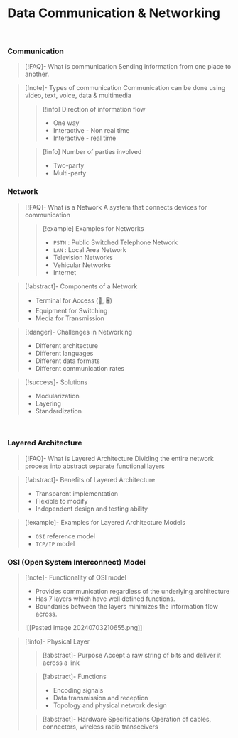 
# Data Communication & Networking

<br>

### Communication

>[!FAQ]- What is communication
>Sending information from one place to another.

>[!note]- Types of communication 
>Communication can be done using video, text, voice, data & multimedia
>>[!info] Direction of information flow
>>- One way
>>- Interactive - Non real time
>>- Interactive - real time
>
>>[!info] Number of parties involved
>>- Two-party
>>- Multi-party


### Network
>[!FAQ]- What is a Network
>A system that connects devices for communication
>>[!example] Examples for Networks
>> - `PSTN` : Public Switched Telephone Network
>> - `LAN` : Local Area Network
>> - Television Networks
>> - Vehicular Networks
>> - Internet

>[!abstract]- Components of a Network
>- Terminal for Access (📱, 🖥)
>- Equipment for Switching 
>- Media for Transmission 

>[!danger]- Challenges in Networking
>- Different architecture
>- Different languages
>- Different data formats
>- Different communication rates

>[!success]- Solutions
>- Modularization
>- Layering
>- Standardization

<br>

### Layered Architecture
>[!FAQ]- What is Layered Architecture
>Dividing the entire network process into abstract separate functional layers
>

>[!abstract]- Benefits of Layered Architecture
>- Transparent implementation
>- Flexible to modify
>- Independent design and testing ability

>[!example]- Examples for Layered Architecture Models
>- `OSI` reference model
>- `TCP/IP` model


### OSI (Open System Interconnect) Model
>[!note]- Functionality of OSI model
>- Provides communication regardless of the underlying architecture
>- Has 7 layers which have well defined  functions.
>- Boundaries between the layers minimizes the information flow across.
>
>![[Pasted image 20240703210655.png]]

>[!info]- Physical Layer
>>[!abstract]- Purpose
>>Accept a raw string of bits and deliver it across a link
>
>>[!abstract]- Functions
>>- Encoding signals
>>- Data transmission and reception
>>- Topology and physical network design
>
>>[!abstract]- Hardware Specifications
>>Operation of cables, connectors, wireless radio transceivers
